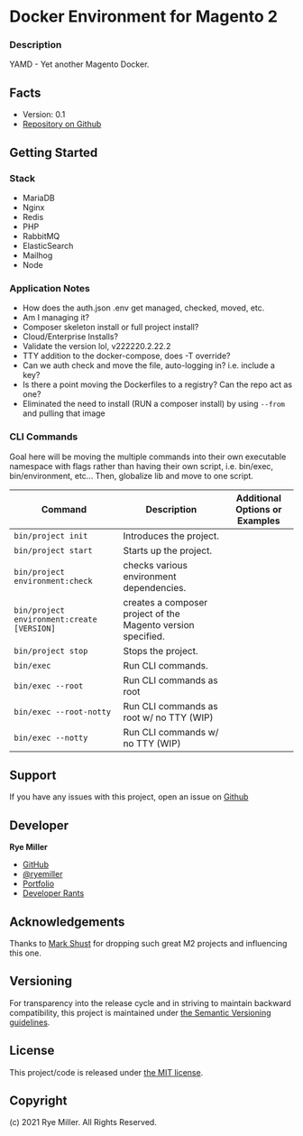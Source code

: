 Docker Environment for Magento 2
================================

### Description

YAMD - Yet another Magento Docker.


Facts
-----

 * Version: 0.1
 * [Repository on Github](https://github.com/iods/docker-magento)


Getting Started
---------------

### Stack
 * MariaDB
 * Nginx
 * Redis
 * PHP
 * RabbitMQ
 * ElasticSearch
 * Mailhog
 * Node

### Application Notes

 * How does the auth.json .env get managed, checked, moved, etc.
 * Am I managing it?
 * Composer skeleton install or full project install?
 * Cloud/Enterprise Installs?
 * Validate the version lol, v222220.2.22.2
 * TTY addition to the docker-compose, does -T override?
 * Can we auth check and move the file, auto-logging in? i.e. include a key?
 * Is there a point moving the Dockerfiles to a registry? Can the repo act as one?
 * Eliminated the need to install (RUN a composer install) by using `--from` and pulling that image
 
 
### CLI Commands

Goal here will be moving the multiple commands into their own executable namespace with flags rather than 
having their own script, i.e. bin/exec, bin/environment, etc... Then, globalize lib and move to one script.

| Command | Description | Additional Options or Examples |
| ------- | ----------- | ------------------------------ |
| `bin/project init` | Introduces the project. | |
| `bin/project start` | Starts up the project. | |
| `bin/project environment:check` | checks various environment dependencies. | |
| `bin/project environment:create [VERSION]` | creates a composer project of the Magento version specified. | |
| `bin/project stop` | Stops the project. | |
| `bin/exec` | Run CLI commands. | |
| `bin/exec --root` | Run CLI commands as root | |
| `bin/exec --root-notty` | Run CLI commands as root w/ no TTY (WIP) | |
| `bin/exec --notty` | Run CLI commands w/ no TTY (WIP) | |


Support
-------

If you have any issues with this project, open an issue on [Github](https://github.com/iods/docker-magento/issues)


Developer
---------

**Rye Miller**

 * [GitHub](http://github.com/iods/)
 * [@ryemiller](https://twitter.com/ryemiller)
 * [Portfolio](https://ryemiller.io)
 * [Developer Rants](http://drkstr.dev)
 

Acknowledgements
----------------

Thanks to [Mark Shust](https://github.com/markshust) for dropping such great M2 projects and influencing this one.


Versioning	
----------

For transparency into the release cycle and in striving to maintain backward compatibility, this project is
maintained under [the Semantic Versioning guidelines](http://semver.org/).


License
-------

This project/code is released under [the MIT license](https://github.com/iods/docker-magento/LICENSE).


Copyright
---------

(c) 2021 Rye Miller. All Rights Reserved.
